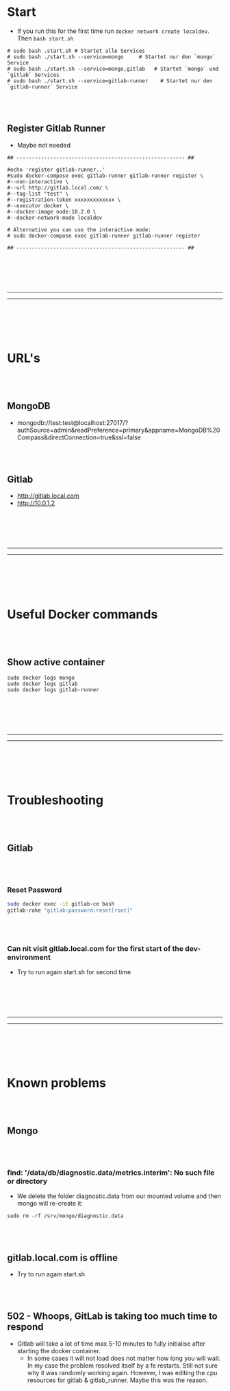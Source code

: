 # Start
- If you run this for the first time run `docker network create localdev`. Then `bash start.sh`

```shell
# sudo bash .start.sh # Startet alle Services
# sudo bash ./start.sh --service=mongo     # Startet nur den `mongo` Service
# sudo bash ./start.sh --service=mongo,gitlab   # Startet `mongo` und `gitlab` Services
# sudo bash ./start.sh --service=gitlab-runner    # Startet nur den `gitlab-runner` Service
```


<br><br>

## Register Gitlab Runner
- Maybe not needed
```
## ------------------------------------------------------- ##

#echo 'register gitlab-runner..'
#sudo docker-compose exec gitlab-runner gitlab-runner register \
#--non-interactive \
#--url http://gitlab.local.com/ \
#--tag-list "test" \
#--registration-token xxxxxxxxxxxxx \
#--executor docker \
#--docker-image node:18.2.0 \
#--docker-network-mode localdev

# Alternative you can use the interactive mode:
# sudo docker-compose exec gitlab-runner gitlab-runner register

## ------------------------------------------------------- ##
```




<br><br>
<br><br>
______________________________________________
______________________________________________

<br><br>
<br><br>

# URL's

<br><br>

## MongoDB
- mongodb://test:test@localhost:27017/?authSource=admin&readPreference=primary&appname=MongoDB%20Compass&directConnection=true&ssl=false

<br><br>

## Gitlab
- http://gitlab.local.com
- http://10.0.1.2










<br><br>
<br><br>
______________________________________________
______________________________________________

<br><br>
<br><br>

# Useful Docker commands

<br><br>

## Show active container
```
sudo docker logs mongo
sudo docker logs gitlab
sudo docker logs gitlab-runner
```
















<br><br>
<br><br>
______________________________________________
______________________________________________

<br><br>
<br><br>


#  Troubleshooting

<br><br>

## Gitlab

<br><br>

### Reset Password
```bash
sudo docker exec -it gitlab-ce bash
gitlab-rake "gitlab:password:reset[root]"
```

<br><br>

### Can nit visit gitlab.local.com for the first start of the dev-environment
- Try to run again start.sh for second time









<br><br>
<br><br>
______________________________________________
______________________________________________

<br><br>
<br><br>

# Known problems

<br><br>

## Mongo

<br><br>

### find: '/data/db/diagnostic.data/metrics.interim': No such file or directory
- We delete the folder diagnostic.data from our mounted volume and then mongo will re-create it:
```
sudo rm -rf /srv/mongo/diagnostic.data
```

<br><br>

## gitlab.local.com is offline
- Try to run again start.sh

<br><br>

## 502 - Whoops, GitLab is taking too much time to respond
- Gitlab will take a lot of time max 5-10 minutes to fully initialise after starting the docker container.
  - In some cases it will not load does not matter how long you will wait. In my case the problem resolved itself by a fe restarts. Still not sure why it was randomly working again. However, I was editing the cpu resources for gitlab & gitlab_runner. Maybe this was the reason.